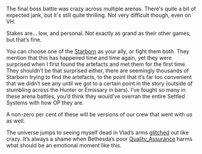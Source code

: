 The final boss battle was crazy across multiple arenas. There's quite a bit of expected jank, but it's still quite thrilling. Not very difficult though, even on VH.

Stakes are… low, and personal. Not exactly as grand as their other games, but that’s fine.

You can choose one of the [Starborn](Starborn.md) as your ally, or fight them both. They mention that this has happened time and time again, yet they were surprised when I first found the artefacts and met them for the first time. They shouldn’t be that surprised either, there are seemingly thousands of Starborn trying to find the artefacts, to the point that it’s far too convenient that we didn’t see any until we got to a certain point in the story (outside of stumbling across the Hunter or Emissary in bars). I’ve fought so many in these arena battles, you’d think they would’ve overran the entire Settled Systems with how OP they are.

A non-zero per cent of these will be versions of our crew that went with us as well.

The universe jumps to seeing myself dead in Vlad’s arms [glitched](../Development/Bugs.md) out like crazy. It’s always a shame when Bethesda’s poor [Quality_Assurance](../Development/Quality_Assurance.md) harms what should be an emotional moment like this.
